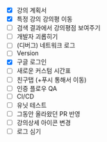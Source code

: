 - [x] 강의 계획서
- [x] 특정 강의 강의평 이동
- [ ] 검색 결과에서 강의평점 보여주기
- [ ] 개발자 괴롭히기
- [ ] (디버그) 네트워크 로그
- [ ] Version
- [x] 구글 로그인
- [ ] 새로운 커스텀 시간표
- [ ] 친구탭 (+푸시 통해서 이동)
- [ ] 인증 플로우 QA
- [ ] CI/CD
- [ ] 유닛 테스트
- [ ] 그동안 올라왔던 PR 반영
- [ ] 강의상세 아이콘 변경
- [ ] 로그 심기
